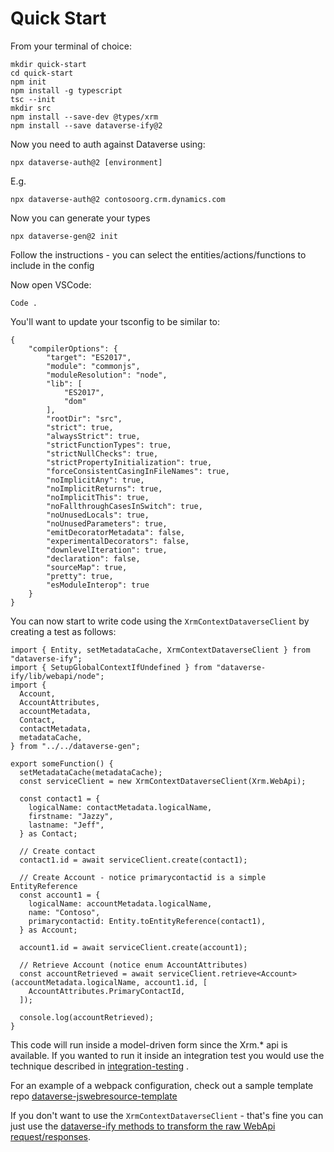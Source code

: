 # Quick Start
From your terminal of choice:

```
mkdir quick-start
cd quick-start
npm init
npm install -g typescript
tsc --init
mkdir src
npm install --save-dev @types/xrm
npm install --save dataverse-ify@2
```

Now you need to auth against Dataverse using:
```
npx dataverse-auth@2 [environment]
```
E.g.
```
npx dataverse-auth@2 contosoorg.crm.dynamics.com
```

Now you can generate your types
```
npx dataverse-gen@2 init
```

Follow the instructions - you can select the entities/actions/functions to include in the config

Now open VSCode:
```
Code .
```
You'll want to update your tsconfig to be similar to:

```
{
	"compilerOptions": {
		"target": "ES2017",
		"module": "commonjs",
		"moduleResolution": "node",
		"lib": [
			"ES2017",
			"dom"
		],
		"rootDir": "src",
		"strict": true,
		"alwaysStrict": true,
		"strictFunctionTypes": true,
		"strictNullChecks": true,
		"strictPropertyInitialization": true,
		"forceConsistentCasingInFileNames": true,
		"noImplicitAny": true,
		"noImplicitReturns": true,
		"noImplicitThis": true,
		"noFallthroughCasesInSwitch": true,
		"noUnusedLocals": true,
		"noUnusedParameters": true,
		"emitDecoratorMetadata": false,
		"experimentalDecorators": false,
		"downlevelIteration": true,
		"declaration": false,
		"sourceMap": true,
		"pretty": true,
		"esModuleInterop": true
	}
}
```

You can now start to write code using the `XrmContextDataverseClient` by creating a test as follows:
```
import { Entity, setMetadataCache, XrmContextDataverseClient } from "dataverse-ify";
import { SetupGlobalContextIfUndefined } from "dataverse-ify/lib/webapi/node";
import {
  Account,
  AccountAttributes,
  accountMetadata,
  Contact,
  contactMetadata,
  metadataCache,
} from "../../dataverse-gen";

export someFunction() {
  setMetadataCache(metadataCache);
  const serviceClient = new XrmContextDataverseClient(Xrm.WebApi);

  const contact1 = {
    logicalName: contactMetadata.logicalName,
    firstname: "Jazzy",
    lastname: "Jeff",
  } as Contact;

  // Create contact
  contact1.id = await serviceClient.create(contact1);

  // Create Account - notice primarycontactid is a simple EntityReference
  const account1 = {
    logicalName: accountMetadata.logicalName,
    name: "Contoso",
    primarycontactid: Entity.toEntityReference(contact1),
  } as Account;

  account1.id = await serviceClient.create(account1);

  // Retrieve Account (notice enum AccountAttributes)
  const accountRetrieved = await serviceClient.retrieve<Account>(accountMetadata.logicalName, account1.id, [
    AccountAttributes.PrimaryContactId,
  ]);

  console.log(accountRetrieved);
}
```

This code will run inside a model-driven form since the Xrm.* api is available. If you wanted to run it inside an integration test you would use the technique described in [integration-testing](integration-testing.md) .

For an example of a webpack configuration, check out a sample template repo [dataverse-jswebresource-template](https://github.com/scottdurow/dataverse-jswebresource-template)

If you don't want to use the `XrmContextDataverseClient` - that's fine you can just use the [dataverse-ify methods to transform the raw WebApi request/responses](using-with-service-client.md).


